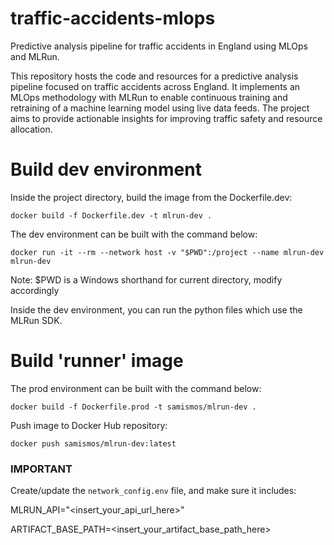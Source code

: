 # traffic-accidents-mlops
Predictive analysis pipeline for traffic accidents in England using MLOps and MLRun.

This repository hosts the code and resources for a predictive analysis pipeline focused on traffic accidents across England. It implements an MLOps methodology with MLRun to enable continuous training and retraining of a machine learning model using live data feeds. The project aims to provide actionable insights for improving traffic safety and resource allocation.

# Build dev environment

Inside the project directory, build the image from the Dockerfile.dev:

```docker build -f Dockerfile.dev -t mlrun-dev .```

The dev environment can be built with the command below:

```docker run -it --rm --network host -v "$PWD":/project --name mlrun-dev mlrun-dev```

Note: $PWD is a Windows shorthand for current directory, modify accordingly

Inside the dev environment, you can run the python files which use the MLRun SDK.

# Build 'runner' image

The prod environment can be built with the command below:

```docker build -f Dockerfile.prod -t samismos/mlrun-dev .```

Push image to Docker Hub repository:

```docker push samismos/mlrun-dev:latest```

###  IMPORTANT 
Create/update the ```network_config.env``` file, and make sure it includes:

MLRUN_API="<insert_your_api_url_here>" 

ARTIFACT_BASE_PATH=<insert_your_artifact_base_path_here>